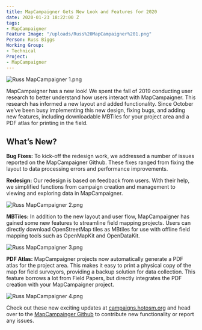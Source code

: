 ```yaml
---
title: MapCampaigner Gets New Look and Features for 2020
date: 2020-01-23 18:22:00 Z
tags:
- MapCampaigner
Feature Image: "/uploads/Russ%20MapCampaigner%201.png"
Person: Russ Biggs
Working Group:
- Technical
Project:
- MapCampaigner
---
```


![Russ MapCampaigner 1.png](/uploads/Russ%20MapCampaigner%201.png)

MapCampaigner has a new look! We spent the fall of 2019 conducting user research to better understand how users interact with MapCampaigner. This research has informed a new layout and added functionality. Since October we’ve been busy implementing this new design, fixing bugs, and adding new features, including downloadable MBTiles for your project area and a PDF atlas for printing in the field.

## What’s New?

**Bug Fixes:** To kick-off the redesign work, we addressed a number of issues reported on the MapCampaigner Github. These fixes ranged from fixing the layout to data processing errors and performance improvements.

**Redesign:** Our redesign is based on feedback from users. With their help, we simplified functions from campaign creation and management to viewing and exploring data in MapCampaigner.

![Russ MapCampaigner 2.png](/uploads/Russ%20MapCampaigner%202.png)

**MBTiles:** In addition to the new layout and user flow, MapCampaigner has gained some new features to streamline field mapping projects. Users can directly download OpenStreetMap tiles as MBtiles for use with offline field mapping tools such as OpenMapKit and OpenDataKit.

![Russ MapCampaigner 3.png](/uploads/Russ%20MapCampaigner%203.png)

**PDF Atlas:** MapCampaigner projects now automatically generate a PDF atlas for the project area. This makes it easy to print a physical copy of the map for field surveyors, providing a backup solution for data collection. This feature borrows a lot from Field Papers, but directly integrates the PDF creation with your MapCampaigner project.

![Russ MapCampaigner 4.png](/uploads/Russ%20MapCampaigner%204.png)

Check out these new exciting updates at [campaigns.hotosm.org](https://campaigns.hotosm.org/) and head over to the [MapCampainger Github](https://github.com/hotosm/mapcampaigner) to contribute new functionality or report any issues.